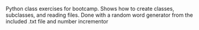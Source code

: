 Python class exercises for bootcamp. Shows how to create classes, subclasses, and reading files. Done with a random word generator from the included .txt file and number incrementor
